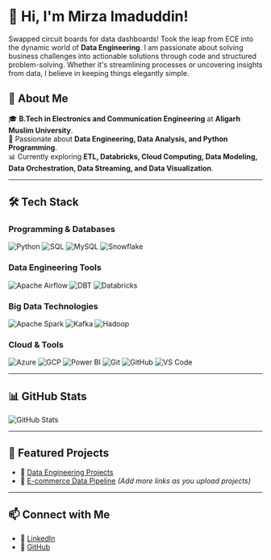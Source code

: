 # 👋 Hi, I'm Mirza Imaduddin!
Swapped circuit boards for data dashboards! Took the leap from ECE into the dynamic world of **Data Engineering**. I am passionate about solving business challenges into actionable solutions through code and structured problem-solving. Whether it's streamlining processes or uncovering insights from data, I believe in keeping things elegantly simple.

## 🚀 About Me  
🎓 **B.Tech in Electronics and Communication Engineering** at **Aligarh Muslim University**.  
🌱 Passionate about **Data Engineering, Data Analysis, and Python Programming**.  
📊 Currently exploring **ETL, Databricks, Cloud Computing, Data Modeling, Data Orchestration, Data Streaming, and Data Visualization**.  

---

## 🛠️ Tech Stack

### **Programming & Databases**
![Python](https://img.shields.io/badge/Python-3776AB?style=for-the-badge&logo=python&logoColor=white)
![SQL](https://img.shields.io/badge/SQL-4479A1?style=for-the-badge&logo=mysql&logoColor=white)
![MySQL](https://img.shields.io/badge/MySQL-4479A1?style=for-the-badge&logo=mysql&logoColor=white)
![Snowflake](https://img.shields.io/badge/Snowflake-29B5E8?style=for-the-badge&logo=snowflake&logoColor=white)

### **Data Engineering Tools**
![Apache Airflow](https://img.shields.io/badge/Apache%20Airflow-017CEE?style=for-the-badge&logo=apache-airflow&logoColor=white)
![DBT](https://img.shields.io/badge/DBT-FF694B?style=for-the-badge&logo=dbt&logoColor=white)
![Databricks](https://img.shields.io/badge/Databricks-FF3621?style=for-the-badge&logo=databricks&logoColor=white)

### **Big Data Technologies**
![Apache Spark](https://img.shields.io/badge/Apache%20Spark-E25A1C?style=for-the-badge&logo=apachespark&logoColor=white)
![Kafka](https://img.shields.io/badge/Apache%20Kafka-231F20?style=for-the-badge&logo=apachekafka&logoColor=white)
![Hadoop](https://img.shields.io/badge/Apache%20Hadoop-66CCFF?style=for-the-badge&logo=apachehadoop&logoColor=black)

### **Cloud & Tools**
![Azure](https://img.shields.io/badge/Azure-0078D4?style=for-the-badge&logo=microsoft-azure&logoColor=white)
![GCP](https://img.shields.io/badge/GCP-4285F4?style=for-the-badge&logo=google-cloud&logoColor=white)
![Power BI](https://img.shields.io/badge/Power%20BI-F2C811?style=for-the-badge&logo=power-bi&logoColor=black)
![Git](https://img.shields.io/badge/Git-F05032?style=for-the-badge&logo=git&logoColor=white)
![GitHub](https://img.shields.io/badge/GitHub-181717?style=for-the-badge&logo=github&logoColor=white)
![VS Code](https://img.shields.io/badge/VS%20Code-007ACC?style=for-the-badge&logo=visual-studio-code&logoColor=white)

---

## 📊 GitHub Stats
![GitHub Stats](https://github-readme-stats.vercel.app/api?username=Imadmirza&show_icons=true&theme=dark)

---

## 📂 Featured Projects
- 🔹 [Data Engineering Projects](https://github.com/Imadmirza/Data-Engineering-Projects)  
- 🔹 [E-commerce Data Pipeline](#) *(Add more links as you upload projects)*  

---

## 📫 Connect with Me
- 💼 [LinkedIn](https://www.linkedin.com/in/your-profile)
- 📂 [GitHub](https://github.com/Imadmirza)
